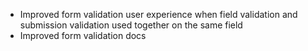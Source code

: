 - Improved form validation user experience when field validation and submission validation used together on the same field
- Improved form validation docs

